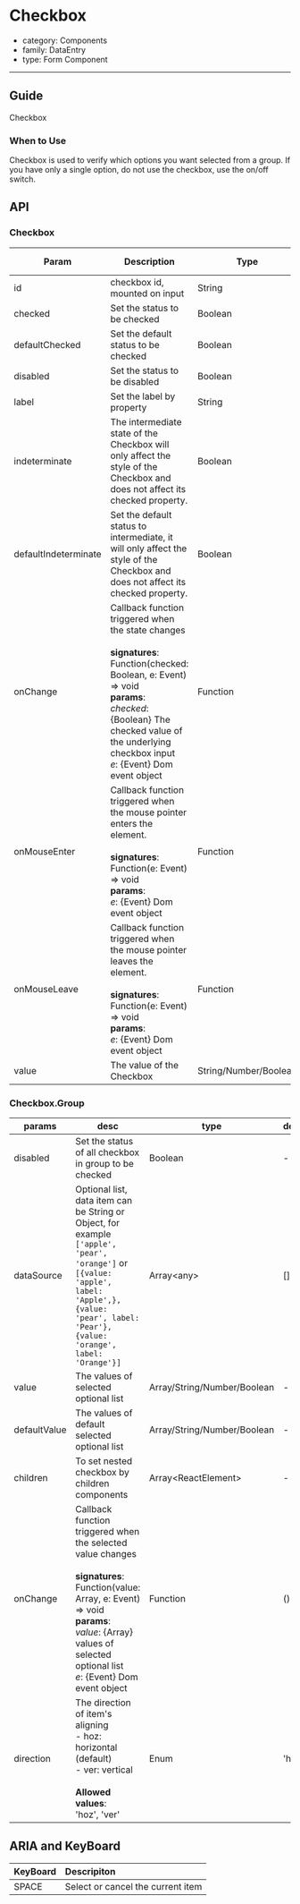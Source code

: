 # Checkbox

-   category: Components
-   family: DataEntry
-   type: Form Component

---

## Guide

Checkbox

### When to Use

Checkbox is used to verify which options you want selected from a group. If you have only a single option, do not use the checkbox, use the on/off switch.
## API

### Checkbox

| Param           | Description                                                                                                                  | Type       | Default Value          |
| ------------------------ |---------------------------- | ------------ | ------------- |
| id                   | checkbox id, mounted on input                  | String   | -         |
| checked              | Set the status to be checked                      | Boolean  | -         |
| defaultChecked       | Set the default status to be checked              | Boolean  | false     |
| disabled             | Set the status to be disabled                     | Boolean  | -         |
| label                | Set the label by property                      | String   | -         |
| indeterminate        | The intermediate state of the Checkbox will only affect the style of the Checkbox and does not affect its checked property.                               | Boolean  | -         |
| defaultIndeterminate | Set the default status to intermediate, it will only affect the style of the Checkbox and does not affect its checked property.                      | Boolean  | false     |
| onChange             | Callback function triggered when the state changes<br><br>**signatures**:<br>Function(checked: Boolean, e: Event) => void<br>**params**:<br>_checked_: {Boolean} The checked value of the underlying checkbox input <br>_e_: {Event} Dom event object | Function | func.noop |
| onMouseEnter         | Callback function triggered when the mouse pointer enters the element.<br><br>**signatures**:<br>Function(e: Event) => void<br>**params**:<br>_e_: {Event} Dom event object                                               | Function | func.noop |
| onMouseLeave         | Callback function triggered  when the mouse pointer leaves the element.<br><br>**signatures**:<br>Function(e: Event) => void<br>**params**:<br>_e_: {Event} Dom event object                                         | Function | func.noop |
|value                 | The value of the Checkbox                       |  String/Number/Boolean    | -         |

### Checkbox.Group

| params           | desc                                                | type     | default       |
| ---------------- | --------------------------------------------------- | -------- | ------------- |
| disabled     | Set the status of all checkbox in group to be checked   | Boolean    | -         |
| dataSource   | Optional list, data item can be String or Object, for example `['apple', 'pear', 'orange']` or `[{value: 'apple', label: 'Apple',}, {value: 'pear', label: 'Pear'}, {value: 'orange', label: 'Orange'}]` | Array&lt;any>          | \[]       |
| value        | The values of selected optional list              | Array/String/Number/Boolean    | -         |
| defaultValue | The values of default selected optional list                                         | Array/String/Number/Boolean    | -         |
| children     | To set nested checkbox  by children components             | Array&lt;ReactElement> | -         |
| onChange     | Callback function triggered when the selected value changes<br><br>**signatures**:<br>Function(value: Array, e: Event) => void<br>**params**:<br>_value_: {Array} values of selected optional list <br>_e_: {Event} Dom event object                                | Function               | () => { } |
| direction    | The direction of item's aligning<br>- hoz: horizontal (default)<br>- ver: vertical<br><br>**Allowed values**:<br>'hoz', 'ver'                                                 | Enum                                | 'hoz' |




## ARIA and KeyBoard

| KeyBoard          | Descripiton                              |
| :---------- | :------------------------------ |
| SPACE       | Select or cancel the current item  |

